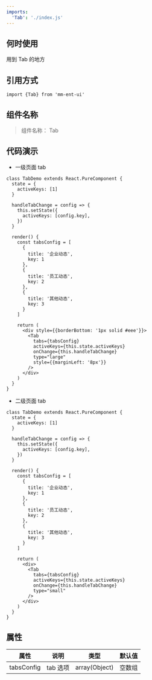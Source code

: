 ```yaml
---
imports:
  'Tab': './index.js'
---
```


## 何时使用

用到 Tab 的地方

## 引用方式

```render javascript
import {Tab} from 'mm-ent-ui'
```

## 组件名称

> 组件名称： Tab

## 代码演示

- 一级页面 tab

```render html
class TabDemo extends React.PureComponent {
  state = {
    activeKeys: [1]
  }

  handleTabChange = config => {
    this.setState({
      activeKeys: [config.key],
    })
  }

  render() {
    const tabsConfig = [
      {
        title: '企业动态',
        key: 1
      },
      {
        title: '员工动态',
        key: 2
      },
      {
        title: '其他动态',
        key: 3
      }
    ]

    return (
      <div style={{borderBottom: '1px solid #eee'}}>
        <Tab
          tabs={tabsConfig}
          activeKeys={this.state.activeKeys}
          onChange={this.handleTabChange}
          type="large"
          style={{marginLeft: '8px'}}
        />
      </div>
    )
  }
}
```

- 二级页面 tab

```render html
class TabDemo extends React.PureComponent {
  state = {
    activeKeys: [1]
  }

  handleTabChange = config => {
    this.setState({
      activeKeys: [config.key],
    })
  }

  render() {
    const tabsConfig = [
      {
        title: '企业动态',
        key: 1
      },
      {
        title: '员工动态',
        key: 2
      },
      {
        title: '其他动态',
        key: 3
      }
    ]

    return (
      <div>
        <Tab
          tabs={tabsConfig}
          activeKeys={this.state.activeKeys}
          onChange={this.handleTabChange}
          type="small"
        />
      </div>
    )
  }
}
```

## 属性

| 属性       | 说明     | 类型          | 默认值 |
| ---------- | -------- | ------------- | ------ |
| tabsConfig | tab 选项 | array(Object) | 空数组 |
